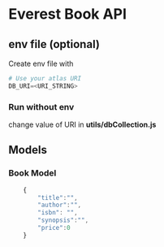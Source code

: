 # Everest Book API
## env file (optional)
Create env file with
```python
# Use your atlas URI
DB_URI=<URI_STRING>
```
### Run without env
change value of URI in **utils/dbCollection.js**


## Models
### Book Model
```javascript
    {
        "title":"",
        "author":"",
        "isbn": "",
        "synopsis":"",
        "price":0
    }
```